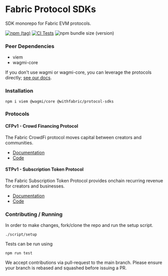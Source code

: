 # Fabric Protocol SDKs

SDK monorepo for Fabric EVM protocols.

[![npm (tag)](https://img.shields.io/npm/v/@withfabric/protocol-sdks)](https://www.npmjs.com/package/@withfabric/protocol-sdks)
[![CI Tests](https://github.com/withfabricxyz/protocol-sdks/actions/workflows/test.yml/badge.svg?branch=main)](https://github.com/withfabricxyz/protocol-sdks/actions/workflows/test.yml)
![npm bundle size (version)](https://img.shields.io/bundlephobia/minzip/@withfabric/protocol-sdks)

### Peer Dependencies

* viem
* wagmi-core

If you don't use wagmi or wagmi-core, you can leverage the protocols directly; [see our docs](https://docs.withfabric.xyz).

### Installation

```
npm i viem @wagmi/core @withfabric/protocol-sdks
```

### Protocols

#### CFPv1 - Crowd Financing Protocol

The Fabric CrowdFi protocol moves capital between creators and communities.

* [Documentation](https://docs.withfabric.xyz/crowdfi/overview)
* [Code](src/cfpv1)

#### STPv1 - Subscription Token Protocol

The Fabric Subscription Token Protocol provides onchain recurring revenue for creators and businesses.

* [Documentation](https://docs.withfabric.xyz/stp/overview)
* [Code](src/stpv1)

### Contributing / Running

In order to make changes, fork/clone the repo and run the setup script.

```
./script/setup
```

Tests can be run using

```
npm run test
```

We accept contributions via pull-request to the main branch. Please ensure your branch is rebased and squashed before issuing a PR.